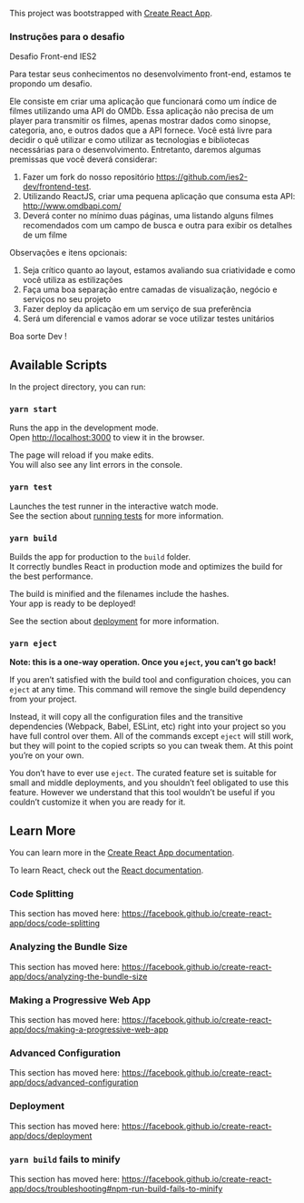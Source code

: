 This project was bootstrapped with [Create React App](https://github.com/facebook/create-react-app).

### Instruções para o desafio

Desafio Front-end IES2

Para testar seus conhecimentos no desenvolvimento front-end, estamos te propondo um desafio. 

Ele consiste em criar uma aplicação que funcionará como um índice de filmes utilizando uma API do OMDb. Essa aplicação não precisa de um player para transmitir os filmes, apenas mostrar dados como sinopse, categoria, ano, e outros dados que a API fornece. Você está livre para decidir o quê utilizar e como utilizar as tecnologias e bibliotecas necessárias para o desenvolvimento. Entretanto, daremos algumas premissas que você deverá considerar:

  1. Fazer um fork do nosso repositório https://github.com/ies2-dev/frontend-test.
  2. Utilizando ReactJS, criar uma pequena aplicação que consuma esta API: http://www.omdbapi.com/
  3. Deverá conter no mínimo duas páginas, uma listando alguns filmes recomendados com um campo de busca e outra para exibir os detalhes de um filme

Observações e itens opcionais:

  1. Seja crítico quanto ao layout, estamos avaliando sua criatividade e como você utiliza as estilizações
  2. Faça uma boa separação entre camadas de visualização, negócio e serviços no seu projeto
  3. Fazer deploy da aplicação em um serviço de sua preferência
  4. Será um diferencial e vamos adorar se voce utilizar testes unitários

Boa sorte Dev !

## Available Scripts

In the project directory, you can run:

### `yarn start`

Runs the app in the development mode.<br />
Open [http://localhost:3000](http://localhost:3000) to view it in the browser.

The page will reload if you make edits.<br />
You will also see any lint errors in the console.

### `yarn test`

Launches the test runner in the interactive watch mode.<br />
See the section about [running tests](https://facebook.github.io/create-react-app/docs/running-tests) for more information.

### `yarn build`

Builds the app for production to the `build` folder.<br />
It correctly bundles React in production mode and optimizes the build for the best performance.

The build is minified and the filenames include the hashes.<br />
Your app is ready to be deployed!

See the section about [deployment](https://facebook.github.io/create-react-app/docs/deployment) for more information.

### `yarn eject`

**Note: this is a one-way operation. Once you `eject`, you can’t go back!**

If you aren’t satisfied with the build tool and configuration choices, you can `eject` at any time. This command will remove the single build dependency from your project.

Instead, it will copy all the configuration files and the transitive dependencies (Webpack, Babel, ESLint, etc) right into your project so you have full control over them. All of the commands except `eject` will still work, but they will point to the copied scripts so you can tweak them. At this point you’re on your own.

You don’t have to ever use `eject`. The curated feature set is suitable for small and middle deployments, and you shouldn’t feel obligated to use this feature. However we understand that this tool wouldn’t be useful if you couldn’t customize it when you are ready for it.

## Learn More

You can learn more in the [Create React App documentation](https://facebook.github.io/create-react-app/docs/getting-started).

To learn React, check out the [React documentation](https://reactjs.org/).

### Code Splitting

This section has moved here: https://facebook.github.io/create-react-app/docs/code-splitting

### Analyzing the Bundle Size

This section has moved here: https://facebook.github.io/create-react-app/docs/analyzing-the-bundle-size

### Making a Progressive Web App

This section has moved here: https://facebook.github.io/create-react-app/docs/making-a-progressive-web-app

### Advanced Configuration

This section has moved here: https://facebook.github.io/create-react-app/docs/advanced-configuration

### Deployment

This section has moved here: https://facebook.github.io/create-react-app/docs/deployment

### `yarn build` fails to minify

This section has moved here: https://facebook.github.io/create-react-app/docs/troubleshooting#npm-run-build-fails-to-minify
